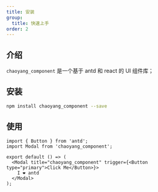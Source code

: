 ```yaml
---
title: 安装
group:
  title: 快速上手
order: 2
---
```


## 介绍

`chaoyang_component` 是一个基于 antd 和 react 的 UI 组件库；

## 安装

```bash
npm install chaoyang_component --save
```

## 使用

```tsx | pure
import { Button } from 'antd';
import Modal from 'chaoyang_component';

export default () => (
  <Modal title="chaoyang_component" trigger={<Button type="primary">Click Me</Button>}>
    I ❤️ antd
  </Modal>
);
```
